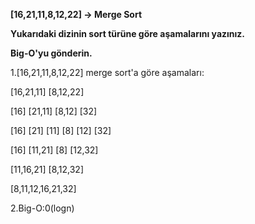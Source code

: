 **[16,21,11,8,12,22] -> Merge Sort**

**Yukarıdaki dizinin sort türüne göre aşamalarını yazınız.**

**Big-O'yu gönderin.**

1.[16,21,11,8,12,22] merge sort'a göre aşamaları:

 [16,21,11]          [8,12,22]

 [16] [21,11]       [8,12] [32]

 [16] [21] [11]     [8] [12] [32]

 [16] [11,21]       [8] [12,32]

 [11,16,21]         [8,12,32]

 [8,11,12,16,21,32]

2.Big-O:0(logn)